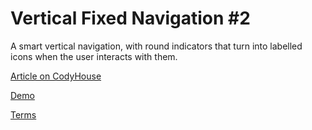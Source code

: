 Vertical Fixed Navigation #2
=========

A smart vertical navigation, with round indicators that turn into labelled icons when the user interacts with them.

[Article on CodyHouse](https://codyhouse.co/gem/vertical-fixed-navigation-2/)

[Demo](https://codyhouse.co/demo/vertical-fixed-navigation-2/index.html)
 
[Terms](https://codyhouse.co/terms/)
